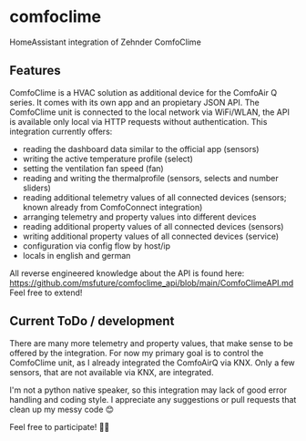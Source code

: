 # comfoclime
HomeAssistant integration of Zehnder ComfoClime

## Features
ComfoClime is a HVAC solution as additional device for the ComfoAir Q series. It comes with its own app and an propietary JSON API. The ComfoClime unit is connected to the local network via WiFi/WLAN, the API is available only local via HTTP requests without authentication. This integration currently offers:
* reading the dashboard data similar to the official app (sensors)
* writing the active temperature profile (select)
* setting the ventilation fan speed (fan)
* reading and writing the thermalprofile (sensors, selects and number sliders)
* reading additional telemetry values of all connected devices (sensors; known already from ComfoConnect integration)
* arranging telemetry and property values into different devices
* reading additional property values of all connected devices (sensors)
* writing additional property values of all connected devices (service)
* configuration via config flow by host/ip
* locals in english and german

All reverse engineered knowledge about the API is found here: https://github.com/msfuture/comfoclime_api/blob/main/ComfoClimeAPI.md
Feel free to extend!

## Current ToDo / development
There are many more telemetry and property values, that make sense to be offered by the integration. For now my primary goal is to control the ComfoClime unit, as I already integrated the ComfoAirQ via KNX. Only a few sensors, that are not available via KNX, are integrated.

I'm not a python native speaker, so this integration may lack of good error handling and coding style. I appreciate any suggestions or pull requests that clean up my messy code 😊

Feel free to participate! 🙋‍♂️
